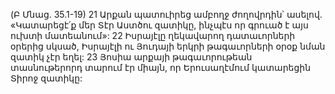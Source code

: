 (Բ Մնաց. 35.1-19)
21 Արքան պատուիրեց ամբողջ ժողովրդին՝ ասելով. «Կատարեցէ՛ք մեր Տէր Աստծու զատիկը, ինչպէս որ գրուած է այս ուխտի մատեանում»: 22 Իսրայէլը ղեկավարող դատաւորների օրերից սկսած, Իսրայէլի ու Յուդայի երկրի թագաւորների օրօք նման զատիկ չէր եղել: 23 Յոսիա արքայի թագաւորութեան տասնութերորդ տարում էր միայն, որ Երուսաղէմում կատարեցին Տիրոջ զատիկը:
